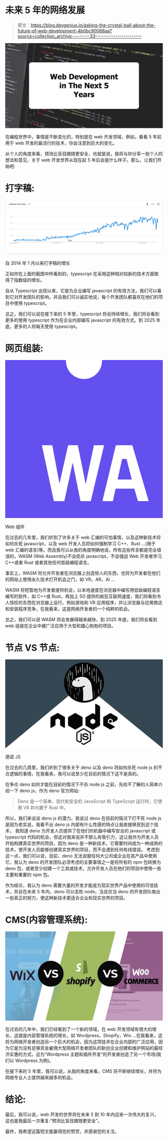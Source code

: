 # 未来 5 年的网络发展

> 原文：<https://blog.devgenius.io/asking-the-crystal-ball-about-the-future-of-web-development-4b0bc90068aa?source=collection_archive---------33----------------------->

![](img/47aa6bab18658aaa2ef90526d5de0de5.png)

在编程世界中，事情是不断变化的，特别是在 web 开发领域，例如，看看 5 年前用于 web 开发的最流行的技术，你会注意到巨大的变化。

从个人的角度来看，预测比盲目跟随更安全，也就是说，我将与你分享一些个人的想法和意见，关于 web 开发世界从现在起 5 年后会是什么样子。那么，让我们开始吧:

# **打字稿:**

![](img/130f506671b536f06165d842e86370f9.png)

自 2014 年 1 月以来打字稿的增长

正如你在上面的截图中所看到的，typescript 在采用这种相对较新的技术方面取得了指数级的增长。

自从 Typescript 出现以来，它是为企业编写 javascript 的有效方法，我们可以看到它对开发团队的影响，并且我们可以诚实地说，每个开发团队都喜欢在他们的项目中使用 typescript。

总之，我们可以说在接下来的 5 年里，typescript 将会持续增长，我们将会看到更多的使用 typescript 作为在企业内部编写 javascript 的有效方式。到 2025 年底，更多的人将每天使用 typescript。

# **网页组装:**

![](img/691ad865075a4dd96ae70cda6b47b77f.png)

Web 组件

在过去的几年里，我们听到了许多关于 web 汇编的可怕事情，以及这种新技术将如何杀死 javascript，以及 web 开发人员将如何强制学习 C++、Rust …(用于 web 汇编的语言)等。而且我可以从我的角度明确地说，所有这些传言都是完全错误的，WASM (Web Assembly)不会扼杀 javascript，不会强迫 Web 开发者学习 C++或者 Rust 或者其他任何低级编程语言。

事实上，WASM 将允许开发者在浏览器上创造惊人的东西，也将为开发者在他们的网站上使用永久技术打开机会之门，如 VR，AR，AI …

WASM 将短暂地为开发者提供机会，以本地速度在浏览器中编写用低级编程语言编写的软件，如 C++或 Rust，再加上 5G 提供的疯狂互联网速度，我们将看到令人惊叹的东西在浏览器上运行，例如游戏和 VR 应用程序，并让浏览器与应用商店和安装程序竞争，在我看来，这是网络开发者的一个纯粹的机会。

总之，我们可以说 WASM 将会发展得越来越快，到 2025 年底，我们将会看到 web 组装在企业中被广泛应用于大型和雄心勃勃的项目。

# **节点 VS 节点:**

![](img/e0e581e7b9c9efa14fe2e4f5d0b4f7c8.png)

德诺 JS

在过去的几周里，我们听到了很多关于 deno 以及 deno 将如何杀死 node js 的不合逻辑的事情，在我看来，我可以说至少在目前的情况下这不是真的。

在争论 deno 如何才能在目前的情况下不杀 node js 之前，先给不了解的人简单介绍一下 deno js，作为 deno 官方网站:

> Deno 是一个简单、现代和安全的 JavaScript 和 TypeScript 运行时，它使用 V8 并内置于 Rust 中。

所以，我们来谈谈 deno js 的潜力。我说过 deno 在目前的情况下打不死 node js 是因为老实说，我看不出 deno js 内部有什么性感的特点让我直接移民到这个技术， 我知道 deno 为开发人员提供了在他们的机器中编写安全的 javascript 或 typescript 代码的机会，但这对我来说并不那么有吸引力，这让我作为开发人员开始构建真实世界的项目，因为 deno 是一种新技术，它需要时间成为一种成熟的技术，使开发人员能够创建真实世界的项目，而不会遇到任何有线错误。 考虑到这一点，我们可以说，目前，deno 无法说服任何大公司或企业在其产品中使用它，我认为 deno 的开发团队必须考虑的主要事情之一是将所有的 npm 包转换为 deno 包，或者至少创建一个工具或技术，允许开发人员在他们的项目中使用一些主要和重要的 npm 包。

作为结论，我认为 deno 需要大量的开发才能成为现实世界产品中使用的可信技术，并且在未来 5 年内，deno 可以击败 node，当且仅当 deno 的开发团队做出一些真正的努力，使这种新技术更适合企业和现实世界的项目。

# **CMS(内容管理系统):**

![](img/d1bb9f55aa4012bcc4fc0fb994bdb5de.png)

在过去的几年中，我们已经看到了一个新的领域，在 web 开发领域有很大的增长，这就是内容管理系统的增长，如 Wordpress，Shopify，Wix …在我看来，这将为网络开发者创造另一个巨大的机会，因为这项技术在企业内部的广泛应用，因为它是为没有足够资金雇佣大型网络开发者团队的新创企业创建和维护网站的最经济实惠的方式，这为“Wordpress 主题和插件开发”的开发者创造了另一个市场(我们以 Wordpress 为例)。

在接下来的 5 年里，我可以说，从我的角度来看，CMS 将不断继续增长，并将为网络专业人士提供越来越多的机会。

# **结论:**

最后，我可以说，web 开发的世界将在未来 5 到 10 年内迎来一次伟大的复兴，这也是我最后一次重复:“预测比盲目跟随更安全”。

最终，我希望这篇短文能赢得您的赞赏，并感谢您的关注。